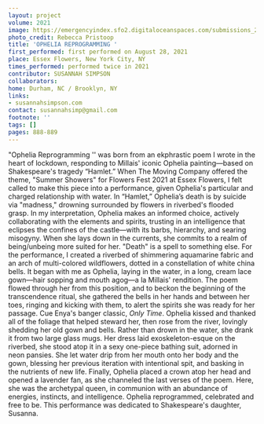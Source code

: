 ```yaml
---
layout: project
volume: 2021
image: https://emergencyindex.sfo2.digitaloceanspaces.com/submissions_2021/images_named/1665426236102__OPHELIA_REPROGRAMMING--Susannah_Simpson.jpeg
photo_credit: Rebecca Pristoop
title: 'OPHELIA REPROGRAMMING '
first_performed: first performed on August 28, 2021
place: Essex Flowers, New York City, NY
times_performed: performed twice in 2021
contributor: SUSANNAH SIMPSON
collaborators:
home: Durham, NC / Brooklyn, NY
links:
- susannahsimpson.com
contact: susannahsimp@gmail.com
footnote: ''
tags: []
pages: 888-889
---
```

"Ophelia Reprogramming '' was born from an ekphrastic poem I wrote in the heart of lockdown, responding to Millais' iconic Ophelia painting—based on Shakespeare's tragedy “Hamlet.” When The Moving Company offered the theme, "Summer Showers" for Flowers Fest 2021 at Essex Flowers, I felt called to make this piece into a performance, given Ophelia's particular and charged relationship with water. In “Hamlet,” Ophelia’s death is by suicide via "madness," drowning surrounded by flowers in riverbed's flooded grasp. In my interpretation, Ophelia makes an informed choice, actively collaborating with the elements and spirits, trusting in an intelligence that eclipses the confines of the castle—with its barbs, hierarchy, and searing misogyny. When she lays down in the currents, she commits to a realm of being/unbeing more suited for her. "Death" is a spell to something else. For the performance, I created a riverbed of shimmering aquamarine fabric and an arch of multi-colored wildflowers, dotted in a constellation of white china bells. It began with me as Ophelia, laying in the water, in a long, cream lace gown—hair sopping and mouth agog—a la Millais' rendition. The poem flowed through her from this position, and to beckon the beginning of the transcendence ritual, she gathered the bells in her hands and between her toes, ringing and kicking with them, to alert the spirits she was ready for her passage. Cue Enya's banger classic, *Only Time*. Ophelia kissed and thanked all of the foliage that helped steward her, then rose from the river, lovingly shedding her old gown and bells. Rather than drown in the water, she drank it from two large glass mugs. Her dress laid exoskeleton-esque on the riverbed, she stood atop it in a sexy one-piece bathing suit, adorned in neon pansies. She let water drip from her mouth onto her body and the gown, blessing her previous iteration with intentional spit, and basking in the nutrients of new life. Finally, Ophelia placed a crown atop her head and opened a lavender fan, as she channeled the last verses of the poem. Here, she was the archetypal queen, in communion with an abundance of energies, instincts, and intelligence. Ophelia reprogrammed, celebrated and free to be. This performance was dedicated to Shakespeare's daughter, Susanna.
